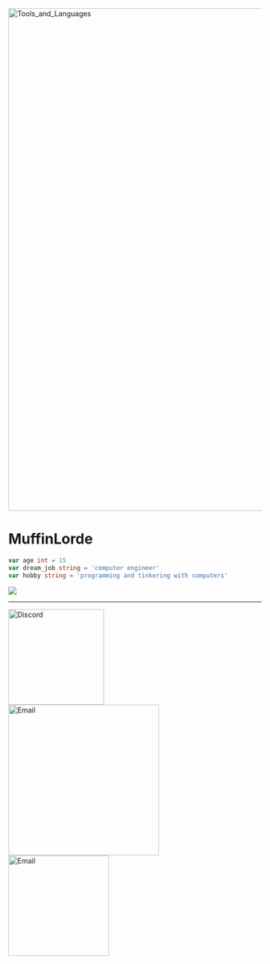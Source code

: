<img  width=1000px alt="Tools_and_Languages" style="padding-right:10px;" src="https://github.com/MuffinLorde/MuffinLorde/blob/main/model_MuffinLordel.png"/>

# MuffinLorde
```go
var age int = 15
var dream_job string = 'computer engineer'
var hobby string = 'programming and tinkering with computers'
```

<img  src = "https://skillicons.dev/icons?i=python,c,go,git,github,vscode&theme=dark"><br>


---

<img align="left" width=190px alt="Discord" style="padding-right:10px;" src="https://img.shields.io/badge/MuffinLord3-Discord?style=for-the-badge&logo=Discord&logoColor=white&color=black"/>
<img align="left" width=300px alt="Email" style="padding-right:10px;" src="https://img.shields.io/badge/lordemuffin%40gmail.com-Gmail?style=for-the-badge&logo=Gmail&logoColor=white&color=black"/>
<img align="left" width=200px alt="Email" style="padding-right:10px;" src="https://img.shields.io/badge/Muffin__Lorde%20-%20x?style=for-the-badge&logo=x&logoColor=white&color=black">
